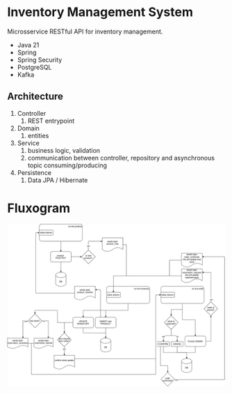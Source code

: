 # Inventory Management System

Microsservice RESTful API for inventory management.

- Java 21
- Spring
- Spring Security
- PostgreSQL
- Kafka

## Architecture
1. Controller
   1. REST entrypoint
2. Domain
   1. entities
3. Service
   1. business logic, validation
   2. communication between controller, repository and asynchronous topic consuming/producing
4. Persistence
   1. Data JPA / Hibernate

# Fluxogram
![fluxogram.png](docs/fluxogram.png)